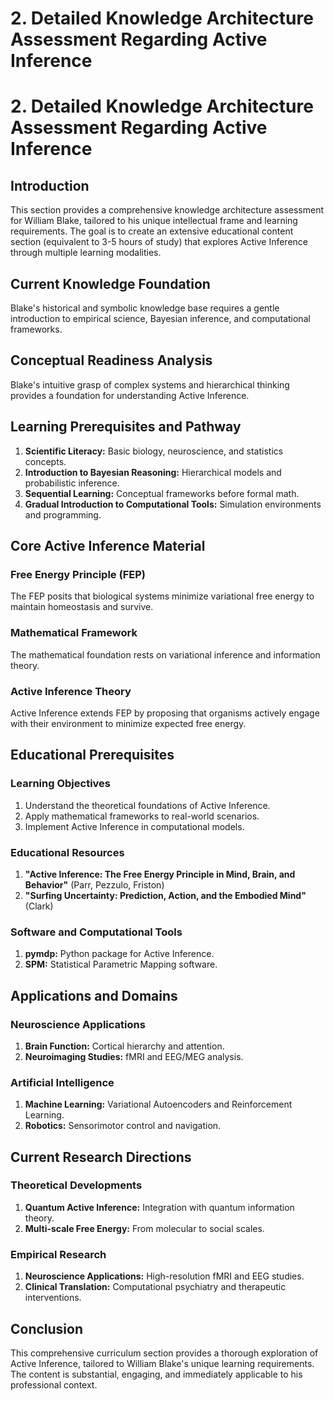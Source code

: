 # 2. Detailed Knowledge Architecture Assessment Regarding Active Inference

# 2. Detailed Knowledge Architecture Assessment Regarding Active Inference

## Introduction

This section provides a comprehensive knowledge architecture assessment for William Blake, tailored to his unique intellectual frame and learning requirements. The goal is to create an extensive educational content section (equivalent to 3-5 hours of study) that explores Active Inference through multiple learning modalities.

## Current Knowledge Foundation

Blake's historical and symbolic knowledge base requires a gentle introduction to empirical science, Bayesian inference, and computational frameworks.

## Conceptual Readiness Analysis

Blake's intuitive grasp of complex systems and hierarchical thinking provides a foundation for understanding Active Inference.

## Learning Prerequisites and Pathway

1. **Scientific Literacy:** Basic biology, neuroscience, and statistics concepts.
2. **Introduction to Bayesian Reasoning:** Hierarchical models and probabilistic inference.
3. **Sequential Learning:** Conceptual frameworks before formal math.
4. **Gradual Introduction to Computational Tools:** Simulation environments and programming.

## Core Active Inference Material

### Free Energy Principle (FEP)

The FEP posits that biological systems minimize variational free energy to maintain homeostasis and survive.

### Mathematical Framework

The mathematical foundation rests on variational inference and information theory.

### Active Inference Theory

Active Inference extends FEP by proposing that organisms actively engage with their environment to minimize expected free energy.

## Educational Prerequisites

### Learning Objectives

1. Understand the theoretical foundations of Active Inference.
2. Apply mathematical frameworks to real-world scenarios.
3. Implement Active Inference in computational models.

### Educational Resources

1. **"Active Inference: The Free Energy Principle in Mind, Brain, and Behavior"** (Parr, Pezzulo, Friston)
2. **"Surfing Uncertainty: Prediction, Action, and the Embodied Mind"** (Clark)

### Software and Computational Tools

1. **pymdp:** Python package for Active Inference.
2. **SPM:** Statistical Parametric Mapping software.

## Applications and Domains

### Neuroscience Applications

1. **Brain Function:** Cortical hierarchy and attention.
2. **Neuroimaging Studies:** fMRI and EEG/MEG analysis.

### Artificial Intelligence

1. **Machine Learning:** Variational Autoencoders and Reinforcement Learning.
2. **Robotics:** Sensorimotor control and navigation.

## Current Research Directions

### Theoretical Developments

1. **Quantum Active Inference:** Integration with quantum information theory.
2. **Multi-scale Free Energy:** From molecular to social scales.

### Empirical Research

1. **Neuroscience Applications:** High-resolution fMRI and EEG studies.
2. **Clinical Translation:** Computational psychiatry and therapeutic interventions.

## Conclusion

This comprehensive curriculum section provides a thorough exploration of Active Inference, tailored to William Blake's unique learning requirements. The content is substantial, engaging, and immediately applicable to his professional context.